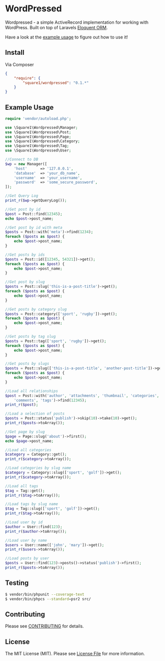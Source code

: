 # WordPressed

Wordpressed - a simple ActiveRecord implementation for working with WordPress. Built on top of Laravels [Eloquent ORM](http://laravel.com/docs/eloquent).

Have a look at the [example usage](https://github.com/square1-io/wordpressed#example-usage) to figure out how to use it!

## Install

Via Composer

``` json
{
    "require": {
        "square1/wordpressed": "0.1.*"
    }
}
```

## Example Usage

``` php
require 'vendor/autoload.php';

use \Square1\Wordpressed\Manager;
use \Square1\Wordpressed\Post;
use \Square1\Wordpressed\Page;
use \Square1\Wordpressed\Category;
use \Square1\Wordpressed\Tag;
use \Square1\Wordpressed\User;

//Connect to DB
$wp = new Manager([
    'host'      => '127.0.0.1',
    'database'  => 'your_db_name',
    'username'  => 'your_username',
    'password'  => 'some_secure_password',
]);

//Get Query Log
print_r($wp->getQueryLog());

//Get post by id
$post = Post::find(12345);
echo $post->post_name;

//Get post by id with meta
$posts = Post::with('meta')->find(1234);
foreach ($posts as $post) {
    echo $post->post_name;
}

//Get posts by ids
$posts = Post::id([12345, 54321])->get();
foreach ($posts as $post) {
    echo $post->post_name;
}

//Get post by slug
$posts = Post::slug('this-is-a-post-title')->get();
foreach ($posts as $post) {
    echo $post->post_name;
}

//Get posts by category slug
$posts = Post::category(['sport', 'rugby'])->get();
foreach ($posts as $post) {
    echo $post->post_name;
}

//Get posts by tag slug
$posts = Post::tag(['sport', 'rugby'])->get();
foreach ($posts as $post) {
    echo $post->post_name;
}

//Get posts by slugs
$posts = Post::slug(['this-is-a-post-title', 'another-post-title'])->get();
foreach ($posts as $post) {
    echo $post->post_name;
}

//Load all relationships
$post = Post::with('author', 'attachments', 'thumbnail', 'categories',
    'comments', 'tags')->find(12345);
print_r($post);

//Load a selection of posts
$posts = Post::status('publish')->skip(10)->take(10)->get();
print_r($posts->toArray());

//Get page by slug
$page = Page::slug('about')->first();
echo $page->post_name;

//Load all categories
$category = Category::get();
print_r($category->toArray());

//Load categories by slug name
$category = Category::slug(['sport', 'golf'])->get();
print_r($category->toArray());

//Load all tags
$tag = Tag::get();
print_r($tag->toArray());

//Load tags by slug name
$tag = Tag::slug(['sport', 'golf'])->get();
print_r($tag->toArray());

//Load user by id
$author = User::find(123);
print_r($author->toArray());

//Load user by name
$users = User::name(['john', 'mary'])->get();
print_r($users->toArray());

//Load posts by user
$posts = User::find(123)->posts()->status('publish')->first();
print_r($posts->toArray());
```

## Testing

``` bash
$ vendor/bin/phpunit --coverage-text
$ vendor/bin/phpcs --standard=psr2 src/
```

## Contributing

Please see [CONTRIBUTING](https://github.com/square1-io/wordpressed/blob/master/CONTRIBUTING.md) for details.


## License

The MIT License (MIT). Please see [License File](https://github.com/square1-io/wordpressed/blob/master/LICENSE) for more information.